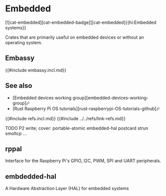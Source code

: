 # Embedded

[![cat-embedded][cat-embedded-badge]][cat-embedded]{{hi:Embedded systems}}

Crates that are primarily useful on embedded devices or without an operating system.

## Embassy

{{#include embassy.incl.md}}

## See also

- [Embedded devices working group][embedded-devices-working-group]⮳
- [Rust Raspberry Pi OS tutorials][rust-raspberrypi-OS-tutorials-github]⮳

{{#include refs.incl.md}}
{{#include ../../refs/link-refs.md}}

<div class="hidden">
TODO P2 write; cover:
portable-atomic
embedded-hal
postcard
strun
smoltcp
...

## rppal

Interface for the Raspberry Pi's GPIO, I2C, PWM, SPI and UART peripherals.

## embdedded-hal

A Hardware Abstraction Layer (HAL) for embedded systems
</div>
